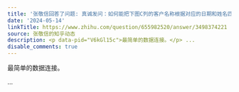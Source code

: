 ```yaml
---
title: '张敬信回答了问题: 真诚发问：如何能把下图C列的客户名称根据对应的日期和姓名匹配到K列？'
date: '2024-05-14'
linkTitle: https://www.zhihu.com/question/655982520/answer/3498374221
source: 张敬信的知乎动态
description: <p data-pid="V6kGl15c">最简单的数据连接。</p> ...
disable_comments: true
---
```

<p data-pid="V6kGl15c">最简单的数据连接。</p> ...